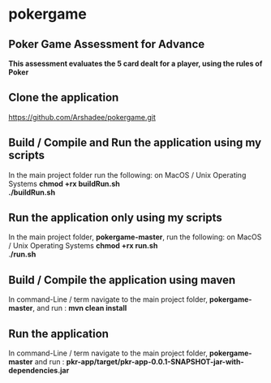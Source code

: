 # pokergame
## Poker Game Assessment for Advance

**This assessment evaluates the 5 card dealt for a player, using the rules of Poker**

## Clone the application
https://github.com/Arshadee/pokergame.git

## Build / Compile and Run the application using my scripts
In the main project folder run the following: on MacOS / Unix Operating Systems
**chmod +rx buildRun.sh** <br>
**./buildRun.sh**

## Run the application only using my scripts
In the main project folder, **pokergame-master**, run the following: on MacOS / Unix Operating Systems
**chmod +rx run.sh** <br>
.**/run.sh**

## Build / Compile the application using maven
In command-Line / term navigate to the main project folder, **pokergame-master**,
and run : **mvn clean install**  

## Run the application  
In command-Line / term navigate to the main project folder, **pokergame-master**
and run : **pkr-app/target/pkr-app-0.0.1-SNAPSHOT-jar-with-dependencies.jar**  
